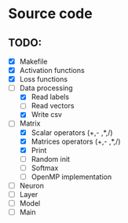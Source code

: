 # Source code

## TODO:

- [x] Makefile
- [x] Activation functions
- [x] Loss functions
- [ ] Data processing
  - [x] Read labels
  - [ ] Read vectors
  - [x] Write csv
- [ ] Matrix
  - [x] Scalar operators (+,- ,*,/)
  - [x] Matrices operators (+,- ,*,/)
  - [x] Print
  - [ ] Random init
  - [ ] Softmax
  - [ ] OpenMP implementation
- [ ] Neuron
- [ ] Layer
- [ ] Model
- [ ] Main
